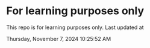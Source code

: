 # For learning purposes only
This repo is for learning purposes only.
Last updated at

Thursday, November 7, 2024 10:25:52 AM

